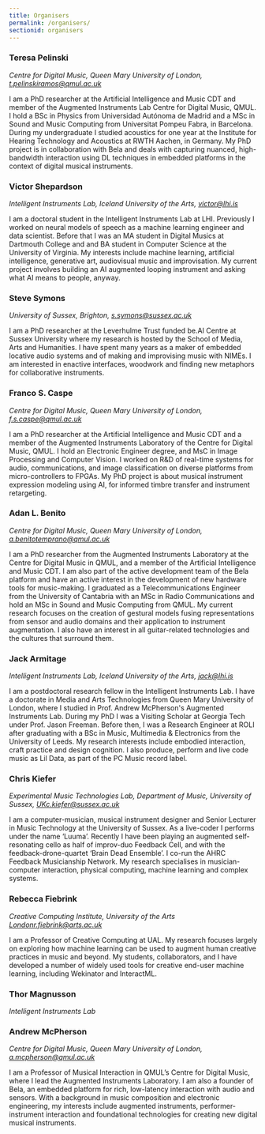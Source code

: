 ```yaml
---
title: Organisers
permalink: /organisers/
sectionid: organisers
---
```


### Teresa Pelinski

*Centre for Digital Music, Queen Mary University of London, t.pelinskiramos@qmul.ac.uk*

I am a PhD researcher at the Artificial Intelligence and Music CDT and member of the Augmented Instruments Lab Centre for Digital Music, QMUL. I hold a BSc in Physics from Universidad Autónoma de Madrid and a MSc in Sound and Music Computing from Universitat Pompeu Fabra, in Barcelona. During my undergraduate I studied acoustics for one year at the Institute for Hearing Technology and Acoustics at RWTH Aachen, in Germany. My PhD project is in collaboration with Bela and deals with capturing nuanced, high-bandwidth interaction using DL techniques in embedded platforms in the context of digital musical instruments.

### Victor Shepardson

*Intelligent Instruments Lab, Iceland University of the Arts, victor@lhi.is*

I am a doctoral student in the Intelligent Instruments Lab at LHI. Previously I worked on neural models of speech as a machine learning engineer and data scientist. Before that I was an MA student in Digital Musics at Dartmouth College and and BA student in Computer Science at the University of Virginia. My interests include machine learning, artificial intelligence, generative art, audiovisual music and improvisation. My current project involves building an AI augmented looping instrument and asking what AI means to people, anyway.

### Steve Symons

*University of Sussex, Brighton, s.symons@sussex.ac.uk*

I am a PhD researcher at the Leverhulme Trust funded be.AI Centre at Sussex University where my research is hosted by the School of Media, Arts and Humanities. I have spent many years as a maker of embedded locative audio systems and of making and improvising music with NIMEs.  I am interested in enactive interfaces, woodwork and finding new metaphors for collaborative instruments.

### Franco S. Caspe

*Centre for Digital Music, Queen Mary University of London, f.s.caspe@qmul.ac.uk*

I am a PhD researcher at the Artificial Intelligence and Music CDT and a member of the Augmented Instruments Laboratory of the Centre for Digital Music, QMUL. I hold an Electronic Engineer degree, and MsC in Image Processing and Computer Vision. I worked on R&D of real-time systems for audio, communications, and image classification on diverse platforms from micro-controllers to FPGAs. My PhD project is about musical instrument expression modeling using AI, for informed timbre transfer and instrument retargeting.

### Adan L. Benito

*Centre for Digital Music, Queen Mary University of London, a.benitotemprano@qmul.ac.uk*

I am a PhD researcher from the Augmented Instruments Laboratory at the Centre for Digital Music in QMUL,  and a member of the Artificial Intelligence and Music CDT. I am also part of the active development team of the Bela platform and have an active interest in the development of new hardware tools for  music-making. I graduated as a Telecommunications Engineer from the University of Cantabria with an MSc in Radio Communications and hold an MSc in Sound and Music Computing from QMUL. My current research focuses on the creation of gestural models fusing representations from sensor  and audio domains and their application to instrument augmentation. I also have an interest in all guitar-related technologies and the cultures that surround them.

### Jack Armitage

*Intelligent Instruments Lab, Iceland University of the Arts, jack@lhi.is*

I am a postdoctoral research fellow in the Intelligent Instruments Lab. I have a doctorate in Media and Arts Technologies from Queen Mary University of London, where I studied in Prof. Andrew McPherson's Augmented Instruments Lab. During my PhD I was a Visiting Scholar at Georgia Tech under Prof. Jason Freeman. Before then, I was a Research Engineer at ROLI after graduating with a BSc in Music, Multimedia & Electronics from the University of Leeds. My research interests include embodied interaction, craft practice and design cognition. I also produce, perform and live code music as Lil Data, as part of the PC Music record label.

### Chris Kiefer

*Experimental Music Technologies Lab, Department of Music, University of Sussex, UKc.kiefer@sussex.ac.uk*

I am a computer-musician, musical instrument designer and Senior Lecturer in Music Technology at the University of Sussex. As a live-coder I performs under the name ‘Luuma’. Recently I have been playing an augmented self-resonating cello as half of improv-duo Feedback Cell, and with the feedback-drone-quartet ‘Brain Dead Ensemble’. I co-run the AHRC Feedback Musicianship Network. My research specialises in musician-computer interaction, physical computing, machine learning and complex systems.

### Rebecca Fiebrink

*Creative Computing Institute, University of the Arts Londonr.fiebrink@arts.ac.uk*

I am a Professor of Creative Computing at UAL. My research focuses largely on exploring how machine learning can be used to augment human creative practices in music and beyond. My students, collaborators, and I have developed a number of widely used tools for creative end-user machine learning, including Wekinator and InteractML.

### Thor Magnusson

*Intelligent Instruments Lab*

### Andrew McPherson

*Centre for Digital Music, Queen Mary University of London, a.mcpherson@qmul.ac.uk*

I am a Professor of Musical Interaction in QMUL’s Centre for Digital Music, where I lead the Augmented Instruments Laboratory. I am also a founder of Bela, an embedded platform for rich, low-latency interaction with audio and sensors. With a background in music composition and electronic engineering, my interests include augmented instruments, performer-instrument interaction and foundational technologies for creating new digital musical instruments.